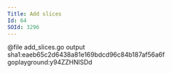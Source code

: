 ```yaml
---
Title: Add slices
Id: 64
SOId: 3296
---
```

@file add_slices.go output sha1:eaeb65c2d6438a81e169bdcd96c84b187af56a6f goplayground:y94ZZHNlSDd


